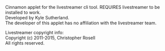Cinnamon applet for the livestreamer cli tool.  REQUIRES livestreamer to be installed to work.  
Developed by Kyle Sutherland.  
The developer of this applet has no affiliation with the livestreamer team.  
  
Livestreamer copyright info:  
Copyright (c) 2011-2015, Christopher Rosell  
All rights reserved.  